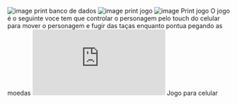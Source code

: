 ![image](https://github.com/renatochaud/fuja-das-ta-as/assets/166959522/5a947cf7-b8e3-4a4b-8a65-111d0281c961) print banco de dados
![image](https://github.com/renatochaud/fuja-das-ta-as/assets/166959522/502254a7-c078-40d7-a24a-20ef07810912) print jogo
![image](https://github.com/renatochaud/fuja-das-ta-as/assets/166959522/4cd1c47e-c30d-41a8-af74-ed3f117e7054) Print jogo
O jogo é o seguinte voce tem que controlar o personagem pelo touch  do celular para mover o personagem e fugir das taças enquanto pontua pegando as moedas
![jogo](https://preview.construct.net/local.html) Jogo para celular 
